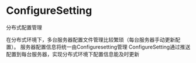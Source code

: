ConfigureSetting
================

分布式配置管理

在分布式环境下，多台服务器配置文件管理比较繁琐（每台服务器手动更新配置）。
服务器配置信息将统一由Configuresetting管理
ConfigureSetting通过推送配置到每台服务器，实现分布式环境下配置信息能及时更新
